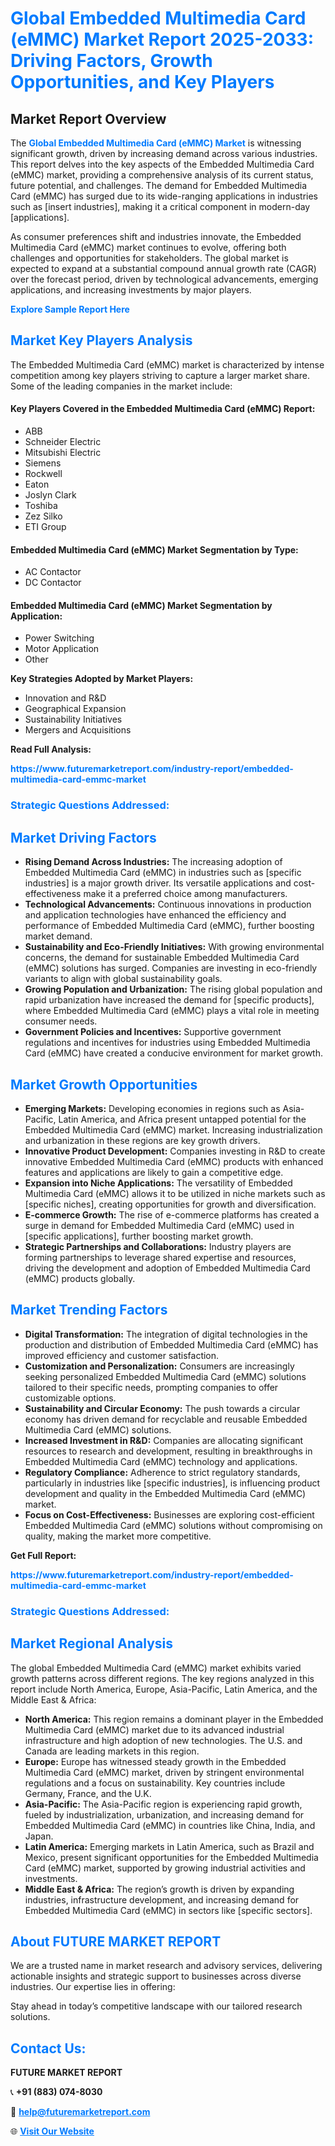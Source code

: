 <h1 style="color: #007BFF;">Global Embedded Multimedia Card (eMMC) Market Report 2025-2033: Driving Factors, Growth Opportunities, and Key Players</h1>

<section id="overview">
<h2>Market Report Overview</h2>
<p>The <a href="https://www.futuremarketreport.com/industry-report/embedded-multimedia-card-emmc-market" style="color: #007BFF; text-decoration: none;"><strong>Global Embedded Multimedia Card (eMMC) Market</strong></a> is witnessing significant growth, driven by increasing demand across various industries. This report delves into the key aspects of the Embedded Multimedia Card (eMMC) market, providing a comprehensive analysis of its current status, future potential, and challenges. The demand for Embedded Multimedia Card (eMMC) has surged due to its wide-ranging applications in industries such as [insert industries], making it a critical component in modern-day [applications].</p>
<p>As consumer preferences shift and industries innovate, the Embedded Multimedia Card (eMMC) market continues to evolve, offering both challenges and opportunities for stakeholders. The global market is expected to expand at a substantial compound annual growth rate (CAGR) over the forecast period, driven by technological advancements, emerging applications, and increasing investments by major players.</p>
</section>

<section id="overview">
<p><a href="https://www.futuremarketreport.com/request-sample/reportId=32473" style="color: #007BFF; text-decoration: none;"><strong>Explore Sample Report Here</strong></a></p>
</section>

<section id="key-players">
<h2 style="color: #007BFF;">Market Key Players Analysis</h2>
<p>The Embedded Multimedia Card (eMMC) market is characterized by intense competition among key players striving to capture a larger market share. Some of the leading companies in the market include:</p>
<h4>Key Players Covered in the Embedded Multimedia Card (eMMC) Report:</h4>
<ul><li>ABB</li><li>Schneider Electric</li><li>Mitsubishi Electric</li><li>Siemens</li><li>Rockwell</li><li>Eaton</li><li>Joslyn Clark</li><li>Toshiba</li><li>Zez Silko</li><li>ETI Group</li></ul>
<h4>Embedded Multimedia Card (eMMC) Market Segmentation by Type:</h4>
<ul><li>AC Contactor</li><li>DC Contactor</li></ul>

<h4>Embedded Multimedia Card (eMMC) Market Segmentation by Application:</h4>
<ul><li>Power Switching</li><li>Motor Application</li><li>Other</li></ul>
<p><strong>Key Strategies Adopted by Market Players:</strong></p>
<ul>
<li>Innovation and R&D</li>
<li>Geographical Expansion</li>
<li>Sustainability Initiatives</li>
<li>Mergers and Acquisitions</li>
</ul>
</section>

<section>
<p><strong>Read Full Analysis: </strong></p><a href="https://www.futuremarketreport.com/industry-report/embedded-multimedia-card-emmc-market" style="color: #007BFF; text-decoration: none;"><strong>https://www.futuremarketreport.com/industry-report/embedded-multimedia-card-emmc-market</strong></a>
<h3 style="color: #007BFF;">Strategic Questions Addressed:</h3>
</section>

<section id="driving-factors">
<h2 style="color: #007BFF;">Market Driving Factors</h2>
<ul>
<li><strong>Rising Demand Across Industries:</strong> The increasing adoption of Embedded Multimedia Card (eMMC) in industries such as [specific industries] is a major growth driver. Its versatile applications and cost-effectiveness make it a preferred choice among manufacturers.</li>
<li><strong>Technological Advancements:</strong> Continuous innovations in production and application technologies have enhanced the efficiency and performance of Embedded Multimedia Card (eMMC), further boosting market demand.</li>
<li><strong>Sustainability and Eco-Friendly Initiatives:</strong> With growing environmental concerns, the demand for sustainable Embedded Multimedia Card (eMMC) solutions has surged. Companies are investing in eco-friendly variants to align with global sustainability goals.</li>
<li><strong>Growing Population and Urbanization:</strong> The rising global population and rapid urbanization have increased the demand for [specific products], where Embedded Multimedia Card (eMMC) plays a vital role in meeting consumer needs.</li>
<li><strong>Government Policies and Incentives:</strong> Supportive government regulations and incentives for industries using Embedded Multimedia Card (eMMC) have created a conducive environment for market growth.</li>
</ul>
</section>

<section id="growth-opportunities">
<h2 style="color: #007BFF;">Market Growth Opportunities</h2>
<ul>
<li><strong>Emerging Markets:</strong> Developing economies in regions such as Asia-Pacific, Latin America, and Africa present untapped potential for the Embedded Multimedia Card (eMMC) market. Increasing industrialization and urbanization in these regions are key growth drivers.</li>
<li><strong>Innovative Product Development:</strong> Companies investing in R&D to create innovative Embedded Multimedia Card (eMMC) products with enhanced features and applications are likely to gain a competitive edge.</li>
<li><strong>Expansion into Niche Applications:</strong> The versatility of Embedded Multimedia Card (eMMC) allows it to be utilized in niche markets such as [specific niches], creating opportunities for growth and diversification.</li>
<li><strong>E-commerce Growth:</strong> The rise of e-commerce platforms has created a surge in demand for Embedded Multimedia Card (eMMC) used in [specific applications], further boosting market growth.</li>
<li><strong>Strategic Partnerships and Collaborations:</strong> Industry players are forming partnerships to leverage shared expertise and resources, driving the development and adoption of Embedded Multimedia Card (eMMC) products globally.</li>
</ul>
</section>

<section id="trending-factors">
<h2 style="color: #007BFF;">Market Trending Factors</h2>
<ul>
<li><strong>Digital Transformation:</strong> The integration of digital technologies in the production and distribution of Embedded Multimedia Card (eMMC) has improved efficiency and customer satisfaction.</li>
<li><strong>Customization and Personalization:</strong> Consumers are increasingly seeking personalized Embedded Multimedia Card (eMMC) solutions tailored to their specific needs, prompting companies to offer customizable options.</li>
<li><strong>Sustainability and Circular Economy:</strong> The push towards a circular economy has driven demand for recyclable and reusable Embedded Multimedia Card (eMMC) solutions.</li>
<li><strong>Increased Investment in R&D:</strong> Companies are allocating significant resources to research and development, resulting in breakthroughs in Embedded Multimedia Card (eMMC) technology and applications.</li>
<li><strong>Regulatory Compliance:</strong> Adherence to strict regulatory standards, particularly in industries like [specific industries], is influencing product development and quality in the Embedded Multimedia Card (eMMC) market.</li>
<li><strong>Focus on Cost-Effectiveness:</strong> Businesses are exploring cost-efficient Embedded Multimedia Card (eMMC) solutions without compromising on quality, making the market more competitive.</li>
</ul>
</section>

<section>
<p><strong>Get Full Report: </strong></p><a href="https://www.futuremarketreport.com/industry-report/embedded-multimedia-card-emmc-market" style="color: #007BFF; text-decoration: none;"><strong>https://www.futuremarketreport.com/industry-report/embedded-multimedia-card-emmc-market</strong></a>
<h3 style="color: #007BFF;">Strategic Questions Addressed:</h3>
</section>


<section id="regional-analysis">
<h2 style="color: #007BFF;">Market Regional Analysis</h2>
<p>The global Embedded Multimedia Card (eMMC) market exhibits varied growth patterns across different regions. The key regions analyzed in this report include North America, Europe, Asia-Pacific, Latin America, and the Middle East & Africa:</p>
<ul>
<li><strong>North America:</strong> This region remains a dominant player in the Embedded Multimedia Card (eMMC) market due to its advanced industrial infrastructure and high adoption of new technologies. The U.S. and Canada are leading markets in this region.</li>
<li><strong>Europe:</strong> Europe has witnessed steady growth in the Embedded Multimedia Card (eMMC) market, driven by stringent environmental regulations and a focus on sustainability. Key countries include Germany, France, and the U.K.</li>
<li><strong>Asia-Pacific:</strong> The Asia-Pacific region is experiencing rapid growth, fueled by industrialization, urbanization, and increasing demand for Embedded Multimedia Card (eMMC) in countries like China, India, and Japan.</li>
<li><strong>Latin America:</strong> Emerging markets in Latin America, such as Brazil and Mexico, present significant opportunities for the Embedded Multimedia Card (eMMC) market, supported by growing industrial activities and investments.</li>
<li><strong>Middle East & Africa:</strong> The region’s growth is driven by expanding industries, infrastructure development, and increasing demand for Embedded Multimedia Card (eMMC) in sectors like [specific sectors].</li>
</ul>
</section>

<footer>
<h2 style="color: #007BFF;">About FUTURE MARKET REPORT</h2>
<p>We are a trusted name in market research and advisory services, delivering actionable insights and strategic support to businesses across diverse industries. Our expertise lies in offering:</p>

<p>Stay ahead in today’s competitive landscape with our tailored research solutions.</p>

<h2 style="color: #007BFF;">Contact Us:</h2>
<p><strong>FUTURE MARKET REPORT</strong></p>
<p>📞 <strong>+91 (883) 074-8030</strong></p>
<p>📧 <strong><a href="mailto:help@futuremarketreport.com" style="color: #007BFF;">help@futuremarketreport.com</a></strong></p>
<p>🌐 <strong><a href="https://www.futuremarketreport.com/" style="color: #007BFF;">Visit Our Website</a></strong></p>
</footer>